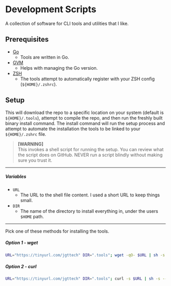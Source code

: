 # Development Scripts

A collection of software for CLI tools and utilities that I like.

## Prerequisites

- [Go](https://formulae.brew.sh/formula/go#default)
  - Tools are written in Go.
- [GVM](https://github.com/moovweb/gvm)
  - Helps with managing the Go version.
- [ZSH](https://github.com/ohmyzsh/ohmyzsh/wiki/Installing-ZSH)
  - The tools attempt to automatically register with your ZSH config (`${HOME}/.zshrc`).

## Setup

This will download the repo to a specific location on your system (default is `${HOME}/.tools`), attempt to compile the repo, and then run the freshly built binary install command. The install command will run the setup process and attempt to automate the installation the tools to be linked to your `${HOME}/.zshrc` file.

> **[WARNING]** <br /> This invokes a shell script for running the setup. You can review what the script does on GitHub. NEVER run a script blindly without making sure you trust it.

---

##### Variables

- `URL`
  - The URL to the shell file content. I used a short URL to keep things small.
- `DIR`
  - The name of the directory to install everything in, under the users `$HOME` path.

---

Pick one of these methods for installing the tools.

##### *Option 1 - wget*

```bash
URL="https://tinyurl.com/jgttech" DIR=".tools"; wget -qO- $URL | sh -s -- $DIR;
```

##### *Option 2 - curl*

```bash
URL="https://tinyurl.com/jgttech" DIR=".tools"; curl -s $URL | sh -s -- $DIR;
```
